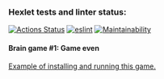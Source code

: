 ### Hexlet tests and linter status:
[![Actions Status](https://github.com/JaZZim/frontend-project-lvl1/workflows/hexlet-check/badge.svg)](https://github.com/JaZZim/frontend-project-lvl1/actions) [![eslint](https://github.com/JaZZim/frontend-project-lvl1/workflows/run-linter/badge.svg)](https://github.com/JaZZim/frontend-project-lvl1/actions) [![Maintainability](https://api.codeclimate.com/v1/badges/3f89982c6b1cc118a00b/maintainability)](https://codeclimate.com/github/JaZZim/frontend-project-lvl1/maintainability)

#### Brain game #1: Game even
[Example of installing and running this game.](https://asciinema.org/a/jhBEbi55orzpKycpIVhWKAzoy "Asciinema")